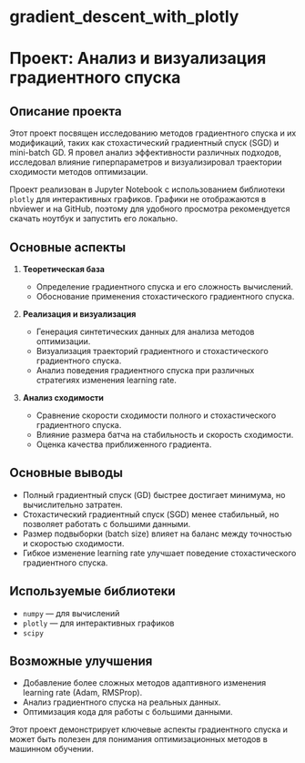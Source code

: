 # gradient_descent_with_plotly
# Проект: Анализ и визуализация градиентного спуска

## Описание проекта

Этот проект посвящен исследованию методов градиентного спуска и их модификаций, таких как стохастический градиентный спуск (SGD) и mini-batch GD. Я провел анализ эффективности различных подходов, исследовал влияние гиперпараметров и визуализировал траектории сходимости методов оптимизации.

Проект реализован в Jupyter Notebook с использованием библиотеки `plotly` для интерактивных графиков. Графики не отображаются в nbviewer и на GitHub, поэтому для удобного просмотра рекомендуется скачать ноутбук и запустить его локально.

## Основные аспекты

1. **Теоретическая база**
    - Определение градиентного спуска и его сложность вычислений.
    - Обоснование применения стохастического градиентного спуска.
    
2. **Реализация и визуализация**
    - Генерация синтетических данных для анализа методов оптимизации.
    - Визуализация траекторий градиентного и стохастического градиентного спуска.
    - Анализ поведения градиентного спуска при различных стратегиях изменения learning rate.
    
3. **Анализ сходимости**
    - Сравнение скорости сходимости полного и стохастического градиентного спуска.
    - Влияние размера батча на стабильность и скорость сходимости.
    - Оценка качества приближенного градиента.

## Основные выводы

- Полный градиентный спуск (GD) быстрее достигает минимума, но вычислительно затратен.
- Стохастический градиентный спуск (SGD) менее стабильный, но позволяет работать с большими данными.
- Размер подвыборки (batch size) влияет на баланс между точностью и скоростью сходимости.
- Гибкое изменение learning rate улучшает поведение стохастического градиентного спуска.

## Используемые библиотеки

- `numpy` — для вычислений
- `plotly` — для интерактивных графиков
- `scipy`


## Возможные улучшения

- Добавление более сложных методов адаптивного изменения learning rate (Adam, RMSProp).
- Анализ градиентного спуска на реальных данных.
- Оптимизация кода для работы с большими данными.

Этот проект демонстрирует ключевые аспекты градиентного спуска и может быть полезен для понимания оптимизационных методов в машинном обучении.

